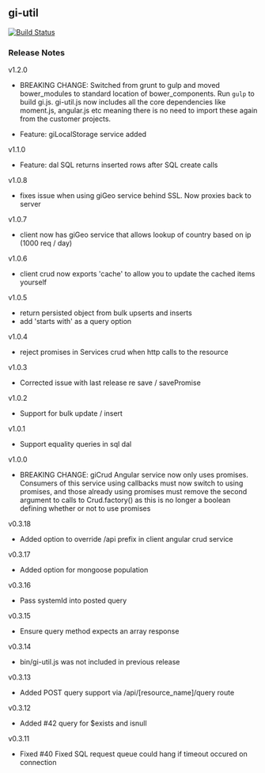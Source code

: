 gi-util
-------------

[![Build Status](https://drone.goincremental.com/github.com/GoIncremental/gi-util/status.svg?branch=master)](https://drone.goincremental.com/github.com/GoIncremental/gi-util)

### Release Notes
v1.2.0
- BREAKING CHANGE: Switched from grunt to gulp and moved bower_modules to standard location of bower_components.  Run `gulp` to build gi.js.
gi-util.js now includes all the core dependencies like moment.js, angular.js etc meaning
there is no need to import these again from the customer projects.

- Feature: giLocalStorage service added

v1.1.0
- Feature: dal SQL returns inserted rows after SQL create calls

v1.0.8
- fixes issue when using giGeo service behind SSL.  Now proxies back to server

v1.0.7
- client now has giGeo service that allows lookup of country based on ip (1000 req / day)

v1.0.6
- client crud now exports 'cache' to allow you to update the cached items yourself

v1.0.5
- return persisted object from bulk upserts and inserts
- add 'starts with' as a query option

v1.0.4
- reject promises in Services crud when http calls to the resource

v1.0.3
- Corrected issue with last release re save / savePromise

v1.0.2
- Support for bulk update / insert

v1.0.1
- Support equality queries in sql dal

v1.0.0
- BREAKING CHANGE: giCrud Angular service now only uses promises.  Consumers of this service using callbacks must now switch to using promises, and those already using promises must remove the second argument to calls to Crud.factory() as this is no longer a boolean defining whether or not to use promises

v0.3.18
- Added option to override /api prefix in client angular crud service

v0.3.17
- Added option for mongoose population

v0.3.16
- Pass systemId into posted query

v0.3.15
- Ensure query method expects an array response

v0.3.14
- bin/gi-util.js was not included in previous release

v0.3.13
- Added POST query support via /api/[resource_name]/query route

v0.3.12
- Added #42 query for $exists and isnull

v0.3.11
- Fixed #40 Fixed SQL request queue could hang if timeout occured on connection
